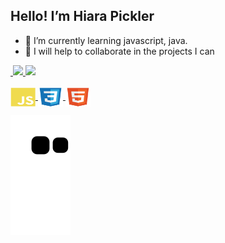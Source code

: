 ## Hello! I’m Hiara Pickler
- 🌱 I’m currently learning javascript, java.
- 💞️ I will help to collaborate in the projects I can
<div>
  <a href="https://github.com/hiara11">
      <img class"_25ZJA" scr="https://stories-cdn.duolingo.com/image/34844185612dd13973e589cd50d5ae3481d965bb.svg"/>
  <img height="180em" src="https://github-readme-stats.vercel.app/api?username=hiara11&count_private=true&include_all_commits=true&show_icons=true&theme=midnight-purple"/>
  <img height="180em" src="https://github-readme-stats.vercel.app/api/top-langs/?username=hiara11&theme=midnight-purple&layout=compact)"/>
</div>
<div style="display: inline_block"><br>
  <img align="center" alt="Hiara-Js" height="30" width="40" src="https://raw.githubusercontent.com/devicons/devicon/master/icons/javascript/javascript-plain.svg">
  <img align="center" alt="Hiara-CSS" height="30" width="40" src="https://raw.githubusercontent.com/devicons/devicon/master/icons/css3/css3-original.svg">
  <img align="center" alt="Hiara-HTML" height="30" width="40" src="https://raw.githubusercontent.com/devicons/devicon/master/icons/html5/html5-original.svg">
  
  ![Snake animation](https://github.com/guifreiberger/guifreiberger/blob/output/github-contribution-grid-snake.svg)
</div>
